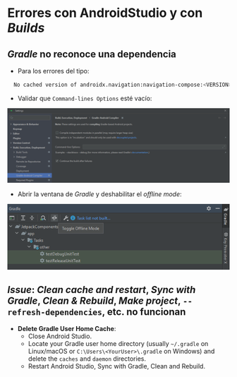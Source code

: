# Errores con AndroidStudio y con _Builds_

## ***Gradle* no reconoce una dependencia**
- Para los errores del tipo:

````bash
  No cached version of androidx.navigation:navigation-compose:<VERSION> available for offline mode
````

- Validar que `Command-lines Options` esté vacío:

<img src="../images/command-line-options-empty.png" width="1141" alt="">

- Abrir la ventana de *Gradle* y deshabilitar el *offline mode*:

<img src="../images/gradle-toggle-offline-mode.png" width="652" alt="">

## *Issue*: *Clean cache and restart*, *Sync with Gradle*, *Clean & Rebuild*, *Make project*, `--refresh-dependencies`, etc. no funcionan
- **Delete Gradle User Home Cache**:
    - Close Android Studio.
    - Locate your Gradle user home directory (usually `~/.gradle` on Linux/macOS or `C:\Users\<YourUser>\.gradle` on Windows) and delete the `caches` and `daemon` directories.
    - Restart Android Studio, Sync with Gradle, Clean and Rebuild.
